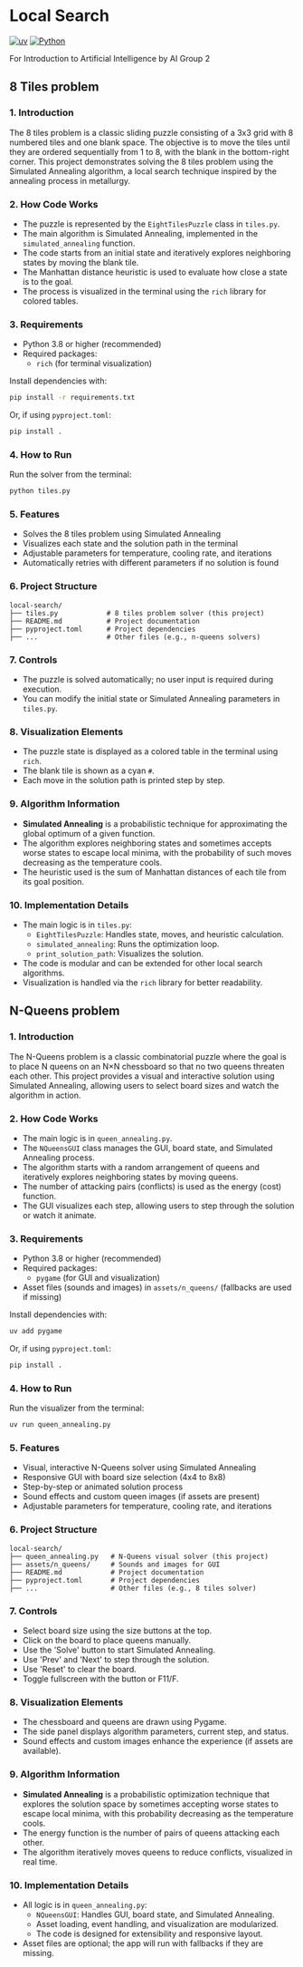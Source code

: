 # Local Search

[![uv](https://img.shields.io/endpoint?url=https://raw.githubusercontent.com/astral-sh/uv/main/assets/badge/v0.json)](https://github.com/astral-sh/uv)
[![Python](https://img.shields.io/badge/python-3.x-blue.svg)](https://www.python.org/)

For Introduction to Artificial Intelligence
by AI Group 2

## 8 Tiles problem


### 1. Introduction
The 8 tiles problem is a classic sliding puzzle consisting of a 3x3 grid with 8 numbered tiles and one blank space. The objective is to move the tiles until they are ordered sequentially from 1 to 8, with the blank in the bottom-right corner. This project demonstrates solving the 8 tiles problem using the Simulated Annealing algorithm, a local search technique inspired by the annealing process in metallurgy.

### 2. How Code Works
- The puzzle is represented by the `EightTilesPuzzle` class in `tiles.py`.
- The main algorithm is Simulated Annealing, implemented in the `simulated_annealing` function.
- The code starts from an initial state and iteratively explores neighboring states by moving the blank tile.
- The Manhattan distance heuristic is used to evaluate how close a state is to the goal.
- The process is visualized in the terminal using the `rich` library for colored tables.

### 3. Requirements
- Python 3.8 or higher (recommended)
- Required packages:
  - `rich` (for terminal visualization)

Install dependencies with:
```zsh
pip install -r requirements.txt
```
Or, if using `pyproject.toml`:
```zsh
pip install .
```

### 4. How to Run
Run the solver from the terminal:
```zsh
python tiles.py
```

### 5. Features
- Solves the 8 tiles problem using Simulated Annealing
- Visualizes each state and the solution path in the terminal
- Adjustable parameters for temperature, cooling rate, and iterations
- Automatically retries with different parameters if no solution is found

### 6. Project Structure
```
local-search/
├── tiles.py            # 8 tiles problem solver (this project)
├── README.md           # Project documentation
├── pyproject.toml      # Project dependencies
├── ...                 # Other files (e.g., n-queens solvers)
```

### 7. Controls
- The puzzle is solved automatically; no user input is required during execution.
- You can modify the initial state or Simulated Annealing parameters in `tiles.py`.

### 8. Visualization Elements
- The puzzle state is displayed as a colored table in the terminal using `rich`.
- The blank tile is shown as a cyan `#`.
- Each move in the solution path is printed step by step.

### 9. Algorithm Information
- **Simulated Annealing** is a probabilistic technique for approximating the global optimum of a given function.
- The algorithm explores neighboring states and sometimes accepts worse states to escape local minima, with the probability of such moves decreasing as the temperature cools.
- The heuristic used is the sum of Manhattan distances of each tile from its goal position.

### 10. Implementation Details
- The main logic is in `tiles.py`:
  - `EightTilesPuzzle`: Handles state, moves, and heuristic calculation.
  - `simulated_annealing`: Runs the optimization loop.
  - `print_solution_path`: Visualizes the solution.
- The code is modular and can be extended for other local search algorithms.
- Visualization is handled via the `rich` library for better readability.


## N-Queens problem

### 1. Introduction
The N-Queens problem is a classic combinatorial puzzle where the goal is to place N queens on an N×N chessboard so that no two queens threaten each other. This project provides a visual and interactive solution using Simulated Annealing, allowing users to select board sizes and watch the algorithm in action.

### 2. How Code Works
- The main logic is in `queen_annealing.py`.
- The `NQueensGUI` class manages the GUI, board state, and Simulated Annealing process.
- The algorithm starts with a random arrangement of queens and iteratively explores neighboring states by moving queens.
- The number of attacking pairs (conflicts) is used as the energy (cost) function.
- The GUI visualizes each step, allowing users to step through the solution or watch it animate.

### 3. Requirements
- Python 3.8 or higher (recommended)
- Required packages:
  - `pygame` (for GUI and visualization)
- Asset files (sounds and images) in `assets/n_queens/` (fallbacks are used if missing)

Install dependencies with:
```zsh
uv add pygame
```
Or, if using `pyproject.toml`:
```zsh
pip install .
```

### 4. How to Run
Run the visualizer from the terminal:
```zsh
uv run queen_annealing.py
```

### 5. Features
- Visual, interactive N-Queens solver using Simulated Annealing
- Responsive GUI with board size selection (4x4 to 8x8)
- Step-by-step or animated solution process
- Sound effects and custom queen images (if assets are present)
- Adjustable parameters for temperature, cooling rate, and iterations

### 6. Project Structure
```
local-search/
├── queen_annealing.py   # N-Queens visual solver (this project)
├── assets/n_queens/     # Sounds and images for GUI
├── README.md            # Project documentation
├── pyproject.toml       # Project dependencies
├── ...                  # Other files (e.g., 8 tiles solver)
```

### 7. Controls
- Select board size using the size buttons at the top.
- Click on the board to place queens manually.
- Use the 'Solve' button to start Simulated Annealing.
- Use 'Prev' and 'Next' to step through the solution.
- Use 'Reset' to clear the board.
- Toggle fullscreen with the button or F11/F.

### 8. Visualization Elements
- The chessboard and queens are drawn using Pygame.
- The side panel displays algorithm parameters, current step, and status.
- Sound effects and custom images enhance the experience (if assets are available).

### 9. Algorithm Information
- **Simulated Annealing** is a probabilistic optimization technique that explores the solution space by sometimes accepting worse states to escape local minima, with this probability decreasing as the temperature cools.
- The energy function is the number of pairs of queens attacking each other.
- The algorithm iteratively moves queens to reduce conflicts, visualized in real time.

### 10. Implementation Details
- All logic is in `queen_annealing.py`:
  - `NQueensGUI`: Handles GUI, board state, and Simulated Annealing.
  - Asset loading, event handling, and visualization are modularized.
  - The code is designed for extensibility and responsive layout.
- Asset files are optional; the app will run with fallbacks if they are missing.